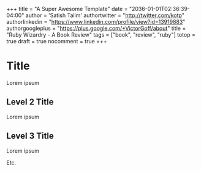 +++
title = "A Super Awesome Template"
date = "2036-01-01T02:36:39-04:00"
author = 'Satish Talim'
authortwitter = "http://twitter.com/kotp"
authorlinkedin = "https://www.linkedin.com/profile/view?id=13919883"
authorgoogleplus = "https://plus.google.com/+VictorGoff/about"
title = "Ruby Wizardry - A Book Review"
tags = ["book", "review", "ruby"]
totop = true
draft = true
nocomment = true
+++
# Title

Lorem ipsum

## Level 2 Title

Lorem ipsum

## Level 3 Title

Lorem ipsum

Etc.
